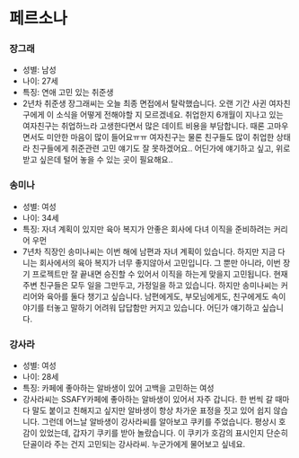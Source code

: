 # 페르소나

### 장그래

- 성별: 남성
- 나이: 27세
- 특징: 연애 고민 있는 취준생
- 2년차 취준생 장그래씨는 오늘 최종 면접에서 탈락했습니다. 오랜 기간 사귄 여자친구에게 이 소식을 어떻게 전해야할 지 모르겠네요. 취업한지 6개월이 지나고 있는 여자친구는 취업하느라 고생한다면서 많은 데이트 비용을 부담합니다. 때론 고마우면서도 미안한 마음이 많이 들어요ㅠㅠ 여자친구는 물론 친구들도 많이 취업한 상태라 친구들에게 취준관련 고민 얘기도 잘 못하겠어요.. 어딘가에 얘기하고 싶고, 위로 받고 싶은데 털어 놓을 수 있는 곳이 필요해요..



### 송미나

- 성별: 여성
- 나이: 34세
- 특징: 자녀 계획이 있지만 육아 복지가 안좋은 회사에 다녀 이직을 준비하려는 커리어 우먼
- 7년차 직장인 송미나씨는 이번 해에 남편과 자녀 계획이 있습니다. 하지만 지금 다니는 회사에서의 육아 복지가 너무 좋지않아서 고민입니다. 그 뿐만 아니라, 이번 장기 프로젝트만 잘 끝내면 승진할 수 있어서 이직을 하는게 맞을지 고민됩니다. 현재 주변 친구들은 모두 일을 그만두고, 가정일을 하고 있습니다. 하지만 송미나씨는 커리어와 육아를 둘다 챙기고 싶습니다. 남편에게도, 부모님에게도, 친구에게도 속이야기를 터놓고 말하기 어려워 답답함만 커지고 있습니다. 어딘가 얘기하고 싶습니다.



### 강사라

- 성별: 여성
- 나이: 28세
- 특징: 카페에 좋아하는 알바생이 있어 고백을 고민하는 여성
- 강사라씨는 SSAFY카페에 좋아하는 알바생이 있어서 자주 갑니다. 한 번씩 갈 때마다 말도 붙이고 친해지고 싶지만 알바생이 항상 차가운 표정을 짓고 있어 쉽지 않습니다. 그런데 어느날 알바생이 강사라씨를 알아보고 쿠키를 주었습니다. 평상시 호감이 있었는데, 갑자기 쿠키를 받아 놀랐습니다. 이 쿠키가 호감의 표시인지 단순히 단골이라 주는 건지 고민되는 강사라씨. 누군가에게 물어보고 싶네요.

